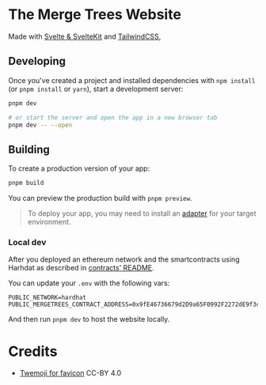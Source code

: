 # The Merge Trees Website

Made with [Svelte & SvelteKit](https://svelte.dev/docs/kit/introduction/) and [TailwindCSS](https://tailwindcss.com/),

## Developing

Once you've created a project and installed dependencies with `npm install` (or `pnpm install` or `yarn`), start a development server:

```bash
pnpm dev

# or start the server and open the app in a new browser tab
pnpm dev -- --open
```

## Building

To create a production version of your app:

```bash
pnpm build
```

You can preview the production build with `pnpm preview`.

> To deploy your app, you may need to install an [adapter](https://kit.svelte.dev/docs/adapters) for your target environment.

### Local dev

After you deployed an ethereum network and the smartcontracts using Harhdat as described in [contracts' README](../contracts/README.md).

You can update your `.env` with the following vars:

```
PUBLIC_NETWORK=hardhat
PUBLIC_MERGETREES_CONTRACT_ADDRESS=0x9fE46736679d2D9a65F0992F2272dE9f3c7fa6e0
```

And then run `pnpm dev` to host the website locally.

# Credits

- [Twemoji for favicon](https://github.com/twitter/twemoji) CC-BY 4.0
